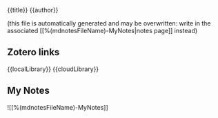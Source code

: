 {{title}}
{{author}}

(this file is automatically generated and may be overwritten: write in the associated [[%(mdnotesFileName)-MyNotes|notes page]] instead)

##  Zotero links
{{localLibrary}}
{{cloudLibrary}}

## My Notes

![[%(mdnotesFileName)-MyNotes]]